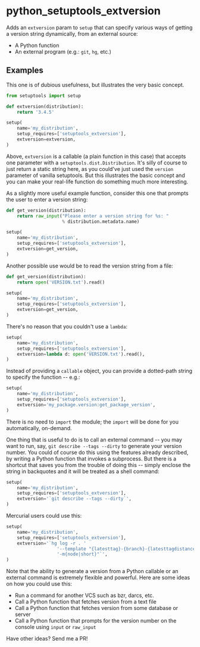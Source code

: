 python_setuptools_extversion
============================

Adds an `extversion` param to `setup` that can specify various ways of
getting a version string dynamically, from an external source:

- A Python function
- An external program (e.g.: `git`, `hg`, etc.)

Examples
--------

This one is of dubious usefulness, but illustrates the very basic
concept.

```python
from setuptools import setup

def extversion(distribution):
    return '3.4.5'

setup(
    name='my_distribution',
    setup_requires=['setuptools_extversion'],
    extversion=extversion,
)
```

Above, `extversion` is a callable (a plain function in this case) that
accepts one parameter with a `setuptools.dist.Distribution`. It's silly
of course to just return a static string here, as you could've just used
the `version` parameter of vanilla setuptools. But this illustrates the
basic concept and you can make your real-life function do something much
more interesting.

As a slightly more useful example function, consider this one that
prompts the user to enter a version string:

```python
def get_version(distribution):
    return raw_input("Please enter a version string for %s: "
                     % distribution.metadata.name)

setup(
    name='my_distribution',
    setup_requires=['setuptools_extversion'],
    extversion=get_version,
)
```

Another possible use would be to read the version string from a file:

```python
def get_version(distribution):
    return open('VERSION.txt').read()

setup(
    name='my_distribution',
    setup_requires=['setuptools_extversion'],
    extversion=get_version,
)
```

There's no reason that you couldn't use a `lambda`:

```python
setup(
    name='my_distribution',
    setup_requires=['setuptools_extversion'],
    extversion=lambda d: open('VERSION.txt').read(),
)
```

Instead of providing a `callable` object, you can provide a dotted-path
string to specify the function -- e.g.:

```python
setup(
    name='my_distribution',
    setup_requires=['setuptools_extversion'],
    extversion='my_package.version:get_package_version',
)
```

There is no need to `import` the module; the `import` will be done for
you automatically, on-demand.

One thing that is useful to do is to call an external command -- you may
want to run, say, `git describe --tags --dirty` to generate your version
number. You could of course do this using the features already
described, by writing a Python function that invokes a subprocess. But
there is a shortcut that saves you from the trouble of doing this --
simply enclose the string in backquotes and it will be treated as a
shell command:

```python
setup(
    name='my_distribution',
    setup_requires=['setuptools_extversion'],
    extversion='`git describe --tags --dirty`',
)
```

Mercurial users could use this:

```python
setup(
    name='my_distribution',
    setup_requires=['setuptools_extversion'],
    extversion='`hg log -r . '
                   '--template "{latesttag}-{branch}-{latesttagdistance}'
                   '-m{node|short}"`',
)
```

Note that the ability to generate a version from a Python callable or an
external command is extremely flexible and powerful. Here are some ideas on how
you could use this:

- Run a command for another VCS such as bzr, darcs, etc.
- Call a Python function that fetches version from a text file
- Call a Python function that fetches version from some database or server
- Call a Python function that prompts for the version number on the console
  using `input` or `raw_input`

Have other ideas? Send me a PR!

